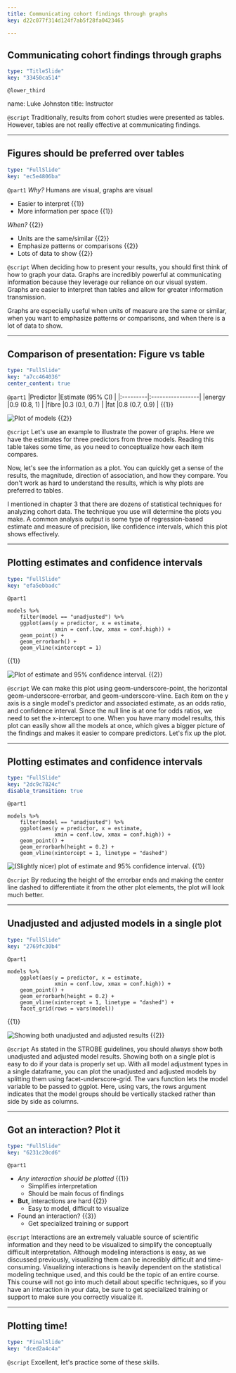```yaml
---
title: Communicating cohort findings through graphs
key: d22c077f314d124f7ab5f28fa0423465

---
```

## Communicating cohort findings through graphs

```yaml
type: "TitleSlide"
key: "33450ca514"
```

`@lower_third`

name: Luke Johnston
title: Instructor


`@script`
Traditionally, results from cohort studies were presented as tables. However, tables are not really effective at communicating findings.


---
## Figures should be preferred over tables

```yaml
type: "FullSlide"
key: "ec5e4806ba"
```

`@part1`
*Why?* Humans are visual, graphs are visual

- Easier to interpret {{1}}
- More information per space {{1}}

*When?* {{2}}

- Units are the same/similar {{2}}
- Emphasize patterns or comparisons {{2}}
- Lots of data to show {{2}}


`@script`
When deciding how to present your results, you should first think of how to graph your data. Graphs are incredibly powerful at communicating information because they leverage our reliance on our visual system. Graphs are easier to interpret than tables and allow for greater information transmission. 

Graphs are especially useful when units of measure are the same or similar, when you want to emphasize patterns or comparisons, and when there is a lot of data to show.


---
## Comparison of presentation: Figure vs table

```yaml
type: "FullSlide"
key: "a7cc464036"
center_content: true
```

`@part1`
|Predictor |Estimate (95% CI) |
|:---------|:-----------------|
|energy    |0.9 (0.8, 1)      |
|fibre     |0.3 (0.1, 0.7)    |
|fat       |0.8 (0.7, 0.9)    | {{1}}

![Plot of models](https://assets.datacamp.com/production/repositories/2079/datasets/b3b869e4018df3d0b1d3d1fa6d09e9243014a5d7/ch4-v2-models.png) {{2}}


`@script`
Let's use an example to illustrate the power of graphs. Here we have the estimates for three predictors from three models. Reading this table takes some time, as you need to conceptualize how each item compares.

Now, let's see the information as a plot. You can quickly get a sense of the results, the magnitude, direction of association, and how they compare. You don't work as hard to understand the results, which is why plots are preferred to tables.

I mentioned in chapter 3 that there are dozens of statistical techniques for analyzing cohort data. The technique you use will determine the plots you make. A common analysis output is some type of regression-based estimate and measure of precision, like confidence intervals, which this plot shows effectively.


---
## Plotting estimates and confidence intervals

```yaml
type: "FullSlide"
key: "efa5ebbadc"
```

`@part1`
```{r}
models %>%
    filter(model == "unadjusted") %>%
    ggplot(aes(y = predictor, x = estimate, 
               xmin = conf.low, xmax = conf.high)) +
    geom_point() +
    geom_errorbarh() +
    geom_vline(xintercept = 1)
```
{{1}}

![Plot of estimate and 95% confidence interval.](https://assets.datacamp.com/production/repositories/2079/datasets/b8e940652d8d23203849a7d0c480df2f0637636a/ch4-v2-estimate-ci-basic.png) {{2}}


`@script`
We can make this plot using geom-underscore-point, the horizontal geom-underscore-errorbar, and geom-underscore-vline. Each item on the y axis is a single model's predictor and associated estimate, as an odds ratio, and confidence interval. Since the null line is at one for odds ratios, we need to set the x-intercept to one. When you have many model results, this plot can easily show all the models at once, which gives a bigger picture of the findings and makes it easier to compare predictors. Let's fix up the plot.


---
## Plotting estimates and confidence intervals

```yaml
type: "FullSlide"
key: "2dc9c7824c"
disable_transition: true
```

`@part1`
```{r}
models %>%
    filter(model == "unadjusted") %>%
    ggplot(aes(y = predictor, x = estimate, 
               xmin = conf.low, xmax = conf.high)) +
    geom_point() +
    geom_errorbarh(height = 0.2) + 
    geom_vline(xintercept = 1, linetype = "dashed")
```

![(Slightly nicer) plot of estimate and 95% confidence interval.](https://assets.datacamp.com/production/repositories/2079/datasets/ebfbdaf24bb53af9e73b35720776d1d277fadd8e/ch4-v2-estimate-ci-nicer.png) {{1}}


`@script`
By reducing the height of the errorbar ends and making the center line dashed to differentiate it from the other plot elements, the plot will look much better.


---
## Unadjusted and adjusted models in a single plot

```yaml
type: "FullSlide"
key: "2769fc30b4"
```

`@part1`
```{r}
models %>%
    ggplot(aes(y = predictor, x = estimate, 
               xmin = conf.low, xmax = conf.high)) +
    geom_point() +
    geom_errorbarh(height = 0.2) +
    geom_vline(xintercept = 1, linetype = "dashed") +
    facet_grid(rows = vars(model))
```
{{1}}

![Showing both unadjusted and adjusted results](https://assets.datacamp.com/production/repositories/2079/datasets/24698332a3e01046dafd90cf1dca391c3a10aa92/ch4-v2-unadjusted-adjusted.png) {{2}}


`@script`
As stated in the STROBE guidelines, you should always show both unadjusted and adjusted model results. Showing both on a single plot is easy to do if your data is properly set up. With all model adjustment types in a single dataframe, you can plot the unadjusted and adjusted models by splitting them using facet-underscore-grid. The vars function lets the model variable to be passed to ggplot. Here, using vars, the rows argument indicates that the model groups should be vertically stacked rather than side by side as columns.


---
## Got an interaction? Plot it

```yaml
type: "FullSlide"
key: "6231c20cd6"
```

`@part1`
- *Any interaction should be plotted* {{1}}
    - Simplifies interpretation
    - Should be main focus of findings
- **But**, interactions are hard {{2}}
    - Easy to model, difficult to visualize
- Found an interaction? {{3}}
    - Get specialized training or support


`@script`
Interactions are an extremely valuable source of scientific information and they need to be visualized to simplify the conceptually difficult interpretation. Although modeling interactions is easy, as we discussed previously, visualizing them can be incredibly difficult and time-consuming. Visualizing interactions is heavily dependent on the statistical modeling technique used, and this could be the topic of an entire course. This course will not go into much detail about specific techniques, so if you have an interaction in your data, be sure to get specialized training or support to make sure you correctly visualize it.


---
## Plotting time!

```yaml
type: "FinalSlide"
key: "dced2a4c4a"
```

`@script`
Excellent, let's practice some of these skills.

